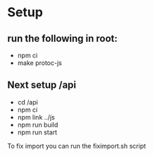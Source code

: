 # Setup
## run the following in root:
- npm ci
- make protoc-js

## Next setup /api
- cd /api
- npm ci
- npm link ../js
- npm run build
- npm run start

To fix import you can run the fiximport.sh script